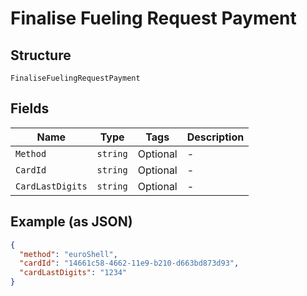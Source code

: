 
# Finalise Fueling Request Payment

## Structure

`FinaliseFuelingRequestPayment`

## Fields

| Name | Type | Tags | Description |
|  --- | --- | --- | --- |
| `Method` | `string` | Optional | - |
| `CardId` | `string` | Optional | - |
| `CardLastDigits` | `string` | Optional | - |

## Example (as JSON)

```json
{
  "method": "euroShell",
  "cardId": "14661c58-4662-11e9-b210-d663bd873d93",
  "cardLastDigits": "1234"
}
```

